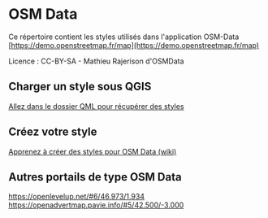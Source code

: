 # OSM Data

Ce répertoire contient les styles utilisés dans l'application OSM-Data
[https://demo.openstreetmap.fr/map](https://demo.openstreetmap.fr/map)

Licence : CC-BY-SA - Mathieu Rajerison d'OSMData

## Charger un style sous QGIS
[Allez dans le dossier QML pour récupérer des styles](https://github.com/datagistips/osm-data/tree/main/osm-data/qml)

## Créez votre style
[Apprenez à créer des styles pour OSM Data (wiki)](https://github.com/datagistips/osm-data/wiki)

## Autres portails de type OSM Data
https://openlevelup.net/#6/46.973/1.934
https://openadvertmap.pavie.info/#5/42.500/-3.000
